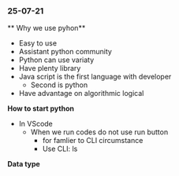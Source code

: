 ### 25-07-21
** Why we use pyhon**
- Easy to use
- Assistant python community
- Python can use variaty
- Have plenty library
- Java script is the first language with developer
  - Second is python
- Have advantage on algorithmic logical

**How to start python**
- In VScode
  - When we run codes do not use run button
    - for famlier to CLI circumstance
    - Use CLI: ls

**Data type**